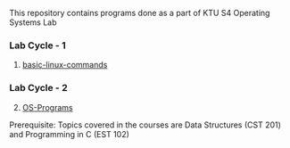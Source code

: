 This repository contains programs done as a part of KTU S4 Operating Systems Lab

### Lab Cycle - 1
1. [basic-linux-commands](basic-linux-commands.md)

### Lab Cycle - 2
2. [OS-Programs](./cycle-2/cycle-2.md)

Prerequisite: Topics covered in the courses are Data Structures (CST 201) and Programming
in C (EST 102)